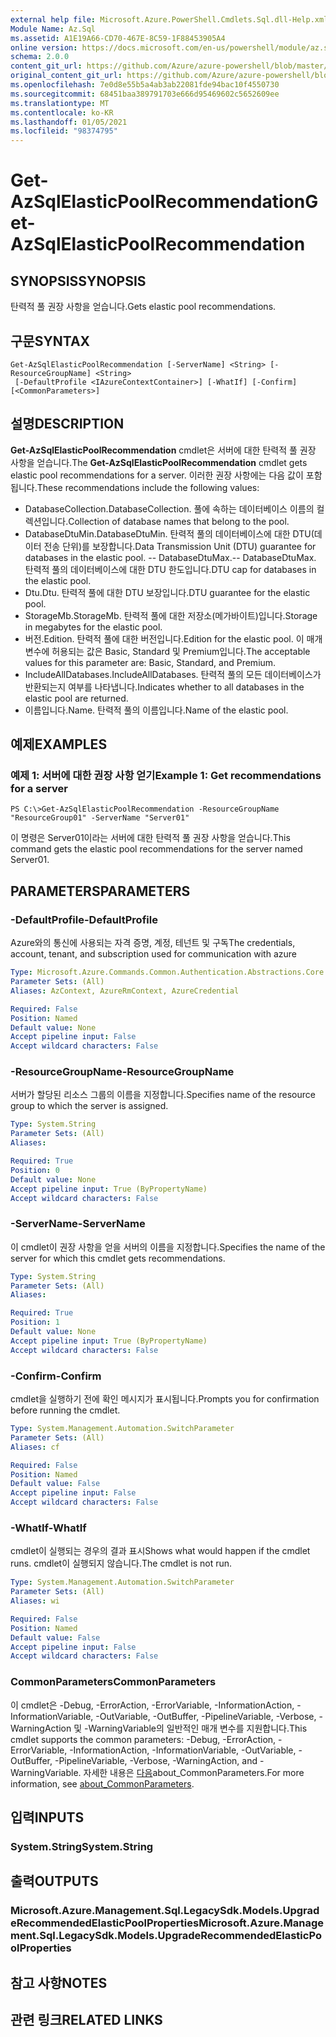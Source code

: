 ```yaml
---
external help file: Microsoft.Azure.PowerShell.Cmdlets.Sql.dll-Help.xml
Module Name: Az.Sql
ms.assetid: A1E19A66-CD70-467E-8C59-1F88453905A4
online version: https://docs.microsoft.com/en-us/powershell/module/az.sql/get-azsqlelasticpoolrecommendation
schema: 2.0.0
content_git_url: https://github.com/Azure/azure-powershell/blob/master/src/Sql/Sql/help/Get-AzSqlElasticPoolRecommendation.md
original_content_git_url: https://github.com/Azure/azure-powershell/blob/master/src/Sql/Sql/help/Get-AzSqlElasticPoolRecommendation.md
ms.openlocfilehash: 7e0d8e55b5a4ab3ab22081fde94bac10f4550730
ms.sourcegitcommit: 68451baa389791703e666d95469602c5652609ee
ms.translationtype: MT
ms.contentlocale: ko-KR
ms.lasthandoff: 01/05/2021
ms.locfileid: "98374795"
---
```

# <span data-ttu-id="025a5-101">Get-AzSqlElasticPoolRecommendation</span><span class="sxs-lookup"><span data-stu-id="025a5-101">Get-AzSqlElasticPoolRecommendation</span></span>

## <span data-ttu-id="025a5-102">SYNOPSIS</span><span class="sxs-lookup"><span data-stu-id="025a5-102">SYNOPSIS</span></span>
<span data-ttu-id="025a5-103">탄력적 풀 권장 사항을 얻습니다.</span><span class="sxs-lookup"><span data-stu-id="025a5-103">Gets elastic pool recommendations.</span></span>

## <span data-ttu-id="025a5-104">구문</span><span class="sxs-lookup"><span data-stu-id="025a5-104">SYNTAX</span></span>

```
Get-AzSqlElasticPoolRecommendation [-ServerName] <String> [-ResourceGroupName] <String>
 [-DefaultProfile <IAzureContextContainer>] [-WhatIf] [-Confirm] [<CommonParameters>]
```

## <span data-ttu-id="025a5-105">설명</span><span class="sxs-lookup"><span data-stu-id="025a5-105">DESCRIPTION</span></span>
<span data-ttu-id="025a5-106">**Get-AzSqlElasticPoolRecommendation** cmdlet은 서버에 대한 탄력적 풀 권장 사항을 얻습니다.</span><span class="sxs-lookup"><span data-stu-id="025a5-106">The **Get-AzSqlElasticPoolRecommendation** cmdlet gets elastic pool recommendations for a server.</span></span>
<span data-ttu-id="025a5-107">이러한 권장 사항에는 다음 값이 포함됩니다.</span><span class="sxs-lookup"><span data-stu-id="025a5-107">These recommendations include the following values:</span></span>
- <span data-ttu-id="025a5-108">DatabaseCollection.</span><span class="sxs-lookup"><span data-stu-id="025a5-108">DatabaseCollection.</span></span> <span data-ttu-id="025a5-109">풀에 속하는 데이터베이스 이름의 컬렉션입니다.</span><span class="sxs-lookup"><span data-stu-id="025a5-109">Collection of database names that belong to the pool.</span></span> 
- <span data-ttu-id="025a5-110">DatabaseDtuMin.</span><span class="sxs-lookup"><span data-stu-id="025a5-110">DatabaseDtuMin.</span></span> <span data-ttu-id="025a5-111">탄력적 풀의 데이터베이스에 대한 DTU(데이터 전송 단위)를 보장합니다.</span><span class="sxs-lookup"><span data-stu-id="025a5-111">Data Transmission Unit (DTU) guarantee for databases in the elastic pool.</span></span> 
 <span data-ttu-id="025a5-112">-- DatabaseDtuMax.</span><span class="sxs-lookup"><span data-stu-id="025a5-112">-- DatabaseDtuMax.</span></span> <span data-ttu-id="025a5-113">탄력적 풀의 데이터베이스에 대한 DTU 한도입니다.</span><span class="sxs-lookup"><span data-stu-id="025a5-113">DTU cap for databases in the elastic pool.</span></span> 
- <span data-ttu-id="025a5-114">Dtu.</span><span class="sxs-lookup"><span data-stu-id="025a5-114">Dtu.</span></span> <span data-ttu-id="025a5-115">탄력적 풀에 대한 DTU 보장입니다.</span><span class="sxs-lookup"><span data-stu-id="025a5-115">DTU guarantee for the elastic pool.</span></span> 
- <span data-ttu-id="025a5-116">StorageMb.</span><span class="sxs-lookup"><span data-stu-id="025a5-116">StorageMb.</span></span> <span data-ttu-id="025a5-117">탄력적 풀에 대한 저장소(메가바이트)입니다.</span><span class="sxs-lookup"><span data-stu-id="025a5-117">Storage in megabytes for the elastic pool.</span></span> 
- <span data-ttu-id="025a5-118">버전.</span><span class="sxs-lookup"><span data-stu-id="025a5-118">Edition.</span></span> <span data-ttu-id="025a5-119">탄력적 풀에 대한 버전입니다.</span><span class="sxs-lookup"><span data-stu-id="025a5-119">Edition for the elastic pool.</span></span> <span data-ttu-id="025a5-120">이 매개 변수에 허용되는 값은 Basic, Standard 및 Premium입니다.</span><span class="sxs-lookup"><span data-stu-id="025a5-120">The acceptable values for this parameter are: Basic, Standard, and Premium.</span></span> 
- <span data-ttu-id="025a5-121">IncludeAllDatabases.</span><span class="sxs-lookup"><span data-stu-id="025a5-121">IncludeAllDatabases.</span></span> <span data-ttu-id="025a5-122">탄력적 풀의 모든 데이터베이스가 반환되는지 여부를 나타냅니다.</span><span class="sxs-lookup"><span data-stu-id="025a5-122">Indicates whether to all databases in the elastic pool are returned.</span></span> 
- <span data-ttu-id="025a5-123">이름입니다.</span><span class="sxs-lookup"><span data-stu-id="025a5-123">Name.</span></span> <span data-ttu-id="025a5-124">탄력적 풀의 이름입니다.</span><span class="sxs-lookup"><span data-stu-id="025a5-124">Name of the elastic pool.</span></span>

## <span data-ttu-id="025a5-125">예제</span><span class="sxs-lookup"><span data-stu-id="025a5-125">EXAMPLES</span></span>

### <span data-ttu-id="025a5-126">예제 1: 서버에 대한 권장 사항 얻기</span><span class="sxs-lookup"><span data-stu-id="025a5-126">Example 1: Get recommendations for a server</span></span>
```
PS C:\>Get-AzSqlElasticPoolRecommendation -ResourceGroupName "ResourceGroup01" -ServerName "Server01"
```

<span data-ttu-id="025a5-127">이 명령은 Server01이라는 서버에 대한 탄력적 풀 권장 사항을 얻습니다.</span><span class="sxs-lookup"><span data-stu-id="025a5-127">This command gets the elastic pool recommendations for the server named Server01.</span></span>

## <span data-ttu-id="025a5-128">PARAMETERS</span><span class="sxs-lookup"><span data-stu-id="025a5-128">PARAMETERS</span></span>

### <span data-ttu-id="025a5-129">-DefaultProfile</span><span class="sxs-lookup"><span data-stu-id="025a5-129">-DefaultProfile</span></span>
<span data-ttu-id="025a5-130">Azure와의 통신에 사용되는 자격 증명, 계정, 테넌트 및 구독</span><span class="sxs-lookup"><span data-stu-id="025a5-130">The credentials, account, tenant, and subscription used for communication with azure</span></span>

```yaml
Type: Microsoft.Azure.Commands.Common.Authentication.Abstractions.Core.IAzureContextContainer
Parameter Sets: (All)
Aliases: AzContext, AzureRmContext, AzureCredential

Required: False
Position: Named
Default value: None
Accept pipeline input: False
Accept wildcard characters: False
```

### <span data-ttu-id="025a5-131">-ResourceGroupName</span><span class="sxs-lookup"><span data-stu-id="025a5-131">-ResourceGroupName</span></span>
<span data-ttu-id="025a5-132">서버가 할당된 리소스 그룹의 이름을 지정합니다.</span><span class="sxs-lookup"><span data-stu-id="025a5-132">Specifies name of the resource group to which the server is assigned.</span></span>

```yaml
Type: System.String
Parameter Sets: (All)
Aliases:

Required: True
Position: 0
Default value: None
Accept pipeline input: True (ByPropertyName)
Accept wildcard characters: False
```

### <span data-ttu-id="025a5-133">-ServerName</span><span class="sxs-lookup"><span data-stu-id="025a5-133">-ServerName</span></span>
<span data-ttu-id="025a5-134">이 cmdlet이 권장 사항을 얻을 서버의 이름을 지정합니다.</span><span class="sxs-lookup"><span data-stu-id="025a5-134">Specifies the name of the server for which this cmdlet gets recommendations.</span></span>

```yaml
Type: System.String
Parameter Sets: (All)
Aliases:

Required: True
Position: 1
Default value: None
Accept pipeline input: True (ByPropertyName)
Accept wildcard characters: False
```

### <span data-ttu-id="025a5-135">-Confirm</span><span class="sxs-lookup"><span data-stu-id="025a5-135">-Confirm</span></span>
<span data-ttu-id="025a5-136">cmdlet을 실행하기 전에 확인 메시지가 표시됩니다.</span><span class="sxs-lookup"><span data-stu-id="025a5-136">Prompts you for confirmation before running the cmdlet.</span></span>

```yaml
Type: System.Management.Automation.SwitchParameter
Parameter Sets: (All)
Aliases: cf

Required: False
Position: Named
Default value: False
Accept pipeline input: False
Accept wildcard characters: False
```

### <span data-ttu-id="025a5-137">-WhatIf</span><span class="sxs-lookup"><span data-stu-id="025a5-137">-WhatIf</span></span>
<span data-ttu-id="025a5-138">cmdlet이 실행되는 경우의 결과 표시</span><span class="sxs-lookup"><span data-stu-id="025a5-138">Shows what would happen if the cmdlet runs.</span></span>
<span data-ttu-id="025a5-139">cmdlet이 실행되지 않습니다.</span><span class="sxs-lookup"><span data-stu-id="025a5-139">The cmdlet is not run.</span></span>

```yaml
Type: System.Management.Automation.SwitchParameter
Parameter Sets: (All)
Aliases: wi

Required: False
Position: Named
Default value: False
Accept pipeline input: False
Accept wildcard characters: False
```

### <span data-ttu-id="025a5-140">CommonParameters</span><span class="sxs-lookup"><span data-stu-id="025a5-140">CommonParameters</span></span>
<span data-ttu-id="025a5-141">이 cmdlet은 -Debug, -ErrorAction, -ErrorVariable, -InformationAction, -InformationVariable, -OutVariable, -OutBuffer, -PipelineVariable, -Verbose, -WarningAction 및 -WarningVariable의 일반적인 매개 변수를 지원합니다.</span><span class="sxs-lookup"><span data-stu-id="025a5-141">This cmdlet supports the common parameters: -Debug, -ErrorAction, -ErrorVariable, -InformationAction, -InformationVariable, -OutVariable, -OutBuffer, -PipelineVariable, -Verbose, -WarningAction, and -WarningVariable.</span></span> <span data-ttu-id="025a5-142">자세한 내용은 [다음](http://go.microsoft.com/fwlink/?LinkID=113216)about_CommonParameters.</span><span class="sxs-lookup"><span data-stu-id="025a5-142">For more information, see [about_CommonParameters](http://go.microsoft.com/fwlink/?LinkID=113216).</span></span>

## <span data-ttu-id="025a5-143">입력</span><span class="sxs-lookup"><span data-stu-id="025a5-143">INPUTS</span></span>

### <span data-ttu-id="025a5-144">System.String</span><span class="sxs-lookup"><span data-stu-id="025a5-144">System.String</span></span>

## <span data-ttu-id="025a5-145">출력</span><span class="sxs-lookup"><span data-stu-id="025a5-145">OUTPUTS</span></span>

### <span data-ttu-id="025a5-146">Microsoft.Azure.Management.Sql.LegacySdk.Models.UpgradeRecommendedElasticPoolProperties</span><span class="sxs-lookup"><span data-stu-id="025a5-146">Microsoft.Azure.Management.Sql.LegacySdk.Models.UpgradeRecommendedElasticPoolProperties</span></span>

## <span data-ttu-id="025a5-147">참고 사항</span><span class="sxs-lookup"><span data-stu-id="025a5-147">NOTES</span></span>

## <span data-ttu-id="025a5-148">관련 링크</span><span class="sxs-lookup"><span data-stu-id="025a5-148">RELATED LINKS</span></span>
